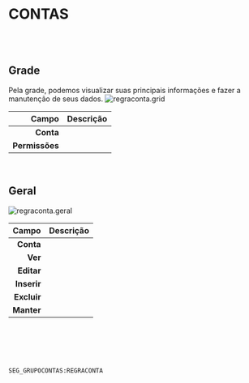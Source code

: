 # CONTAS
<br>
<br>

## Grade
Pela grade, podemos visualizar suas principais informações e fazer a manutenção de seus dados.
![regraconta.grid](https://raw.githubusercontent.com/netforcews/docs-erp/master/geral/imagens/regraconta.grid.png)

Campo | Descrição
--:|---
**Conta** | 
**Permissões** | 
<br>

## Geral
![regraconta.geral](https://raw.githubusercontent.com/netforcews/docs-erp/master/geral/imagens/regraconta.geral.png)

Campo | Descrição
--:|---
**Conta** | 
**Ver** | 
**Editar** | 
**Inserir** | 
**Excluir** | 
**Manter** | 
<br>
<br>
<br>
<br>

```SEG_GRUPOCONTAS:REGRACONTA```
